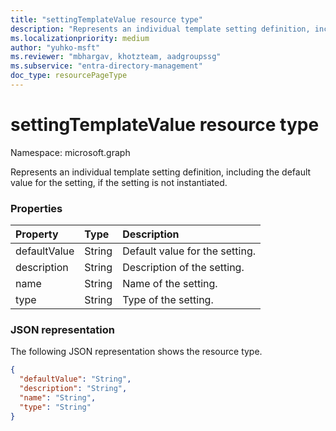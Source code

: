 ```yaml
---
title: "settingTemplateValue resource type"
description: "Represents an individual template setting definition, including the default value for the setting, if the setting is not instantiated."
ms.localizationpriority: medium
author: "yuhko-msft"
ms.reviewer: "mbhargav, khotzteam, aadgroupssg"
ms.subservice: "entra-directory-management"
doc_type: resourcePageType
---
```


# settingTemplateValue resource type

Namespace: microsoft.graph

Represents an individual template setting definition, including the default value for the setting, if the setting is not instantiated.

### Properties

| Property | Type | Description |
|:---------------|:--------|:----------|
|defaultValue|String| Default value for the setting. |
|description|String| Description of the setting. |
|name|String| Name of the setting. |
|type|String| Type of the setting. |

### JSON representation

The following JSON representation shows the resource type.

<!-- {
  "blockType": "resource",
  "optionalProperties": [

  ],
  "@odata.type": "microsoft.graph.settingTemplateValue"
}-->

```json
{
  "defaultValue": "String",
  "description": "String",
  "name": "String",
  "type": "String"
}

```


<!-- uuid: 8fcb5dbc-d5aa-4681-8e31-b001d5168d79
2015-10-25 14:57:30 UTC -->
<!-- {
  "type": "#page.annotation",
  "description": "settingTemplateValue resource",
  "keywords": "",
  "section": "documentation",
  "tocPath": ""
}-->

